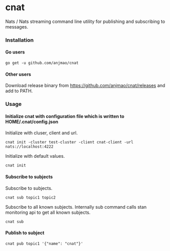 # cnat
Nats / Nats streaming command line utility for publishing and subscribing to messages.

### Installation

#### Go users

```
go get -u github.com/anjmao/cnat
```

#### Other users

Download release binary from https://github.com/anjmao/cnat/releases and add to PATH.

### Usage

#### Initialize cnat with configuration file which is written to HOME/.cnat/config.json

Initialize with cluser, client and url.
```
cnat init -cluster test-cluster -client cnat-client -url nats://localhost:4222
```

Initialize with default values.

```
cnat init
```

#### Subscribe to subjects

Subscribe to subjects.
```
cnat sub topic1 topic2
```

Subscribe to all known subjects. Internally sub command calls stan monitoring api to get all known subjects.
```
cnat sub
```

#### Publish to subject

```
cnat pub topic1 '{"name": "cnat"}'
```
